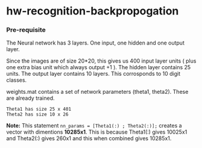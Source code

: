 # hw-recognition-backpropogation

### Pre-requisite

The Neural network has 3 layers. One input, one hidden and one output layer.

Since the images are of size 20*20, this gives us 400 input layer units ( plus one extra bias unit which always output +1 ).
The hidden layer contains 25 units.
The output layer contains 10 layers. This corrosponds to 10 digit classes.

weights.mat contains a set of network parameters (theta1, theta2). These are already trained.
```
Theta1 has size 25 x 401
Theta2 has size 10 x 26
```

**Note:** This statement ```nn_params = [Theta1(:) ; Theta2(:)];``` creates a vector with dimentions **10285x1**. This is because Theta1(:) gives 10025x1 and Theta2(:) gives 260x1 and this when combined gives 10285x1.